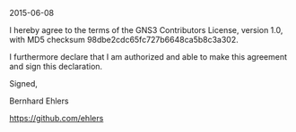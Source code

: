 2015-06-08

I hereby agree to the terms of the GNS3 Contributors License, version 1.0, with MD5 checksum
98dbe2cdc65fc727b6648ca5b8c3a302.

I furthermore declare that I am authorized and able to make this
agreement and sign this declaration.

Signed,

Bernhard Ehlers

https://github.com/ehlers
